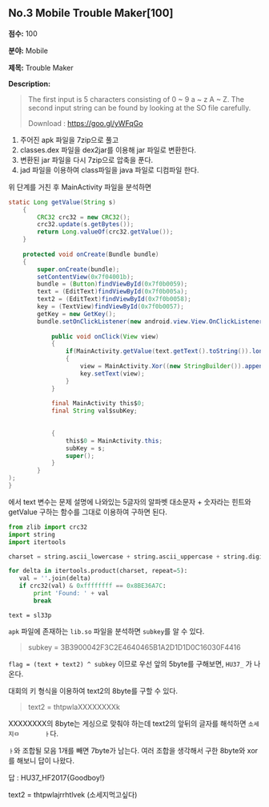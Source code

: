 ## No.3 Mobile Trouble Maker[100]

**점수:** 100

**분야:** Mobile

**제목:** Trouble Maker

**Description:**

> The first input is 5 characters consisting of 0 ~ 9 a ~ z A ~ Z.
> The second input string can be found by looking at the SO file carefully.
> 
> Download : https://goo.gl/yWFqGo

1. 주어진 apk 파일을 7zip으로 풀고 
1. classes.dex 파일을 dex2jar를 이용해 jar 파일로 변환한다.
1. 변환된 jar 파일을 다시 7zip으로 압축을 푼다.
1. jad 파일을 이용하여 class파일을 java 파일로 디컴파일 한다.

위 단계를 거친 후 MainActivity 파일을 분석하면

```java
static Long getValue(String s)
    {
        CRC32 crc32 = new CRC32();
        crc32.update(s.getBytes());
        return Long.valueOf(crc32.getValue());
    }
 
    protected void onCreate(Bundle bundle)
    {
        super.onCreate(bundle);
        setContentView(0x7f04001b);
        bundle = (Button)findViewById(0x7f0b0059);
        text = (EditText)findViewById(0x7f0b005a);
        text2 = (EditText)findViewById(0x7f0b0058);
        key = (TextView)findViewById(0x7f0b0057);
        getKey = new GetKey();
        bundle.setOnClickListener(new android.view.View.OnClickListener() {
 
            public void onClick(View view)
            {
                if(MainActivity.getValue(text.getText().toString()).longValue() == 0x8be36a7cL)
                {
                    view = MainActivity.Xor((new StringBuilder()).append(text.getText().toString()).append(text2.getText().toString()).toString(), MainActivity.getByte(subKey));
                    key.setText(view);
                }
            }
 
            final MainActivity this$0;
            final String val$subKey;
 
            
            {
                this$0 = MainActivity.this;
                subKey = s;
                super();
            }
        }
);
}
 ```
 
 에서 text 변수는 문제 설명에 나와있는 5글자의 알파벳 대소문자 + 숫자라는 힌트와 getValue 구하는 함수를 그대로 이용하여 구하면 된다.
 
 ```python
from zlib import crc32
import string
import itertools
 
charset = string.ascii_lowercase + string.ascii_uppercase + string.digits
 
for delta in itertools.product(charset, repeat=5):
    val = ''.join(delta)
    if crc32(val) & 0xffffffff == 0x8BE36A7C:
        print 'Found: ' + val
        break
```

`text = sl33p`
 
`apk` 파일에 존재하는 `lib.so` 파일을 분석하면 `subkey`를 알 수 있다.
 
> subkey = 3B3900042F3C2E4640465B1A2D1D1D0C16030F4416
 
`flag = (text + text2) ^ subkey` 이므로 우선 앞의 5byte를 구해보면, `HU37_` 가 나온다.
 
대회의 키 형식을 이용하여 text2의 8byte를 구할 수 있다.
 
> text2 = thtpwlaXXXXXXXXk
 
XXXXXXXX의 8byte는 게싱으로 맞춰야 하는데 text2의 앞뒤의 글자를 해석하면 `소세지ㅁ       ㅏ`다.
 
`ㅏ`와 조합될 모음 1개를 빼면 7byte가 남는다.  여러 조합을 생각해서 구한 8byte와 xor를 해보니 답이 나왔다.
 
답 : HU37_HF2017{Goodboy!}
 
text2 = thtpwlajrrhtlvek (소세지먹고싶다)


